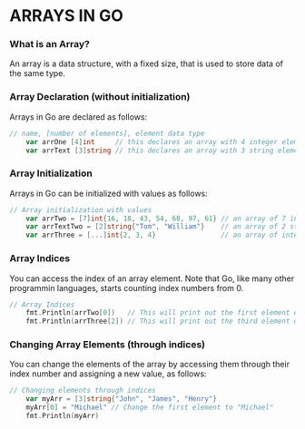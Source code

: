 # ARRAYS IN GO

### What is an Array?
An array is a data structure, with a fixed size, that is used to store data of the same type. 

### Array Declaration (without initialization)
Arrays in Go are declared as follows:

```Go
// name, [number of elements], element data type
	var arrOne [4]int     // this declares an array with 4 integer elements, all elements are 0 because we didn't initialize
	var arrText [3]string // this declares an array with 3 string elements, all elements are empty strings because we didn't initialize
```
### Array Initialization
Arrays in Go can be initialized with values as follows:
```Go
// Array initialization with values
	var arrTwo = [7]int{16, 18, 43, 54, 68, 97, 61} // an array of 7 integers (size = 7), initialized with values
	var arrTextTwo = [2]string{"Tom", "William"}    // an array of 2 strings (size = 7), initialized with values
	var arrThree = [...]int{2, 3, 4}                // an array of integers, size is not declared at first but based on the number of elements
```

### Array Indices
You can access the index of an array element. Note that Go, like many other programmin languages, starts counting index numbers from 0.

```Go
// Array Indices
	fmt.Println(arrTwo[0])   // This will print out the first element of arrTwo
	fmt.Println(arrThree[2]) // This will print out the third element of arrThree
```

### Changing Array Elements (through indices)
You can change the elements of the array by accessing them through their index number and assigning a new value, as follows:
```Go
// Changing elements through indices
	var myArr = [3]string{"John", "James", "Henry"}
	myArr[0] = "Michael" // Change the first element to "Michael"
	fmt.Println(myArr)

```
